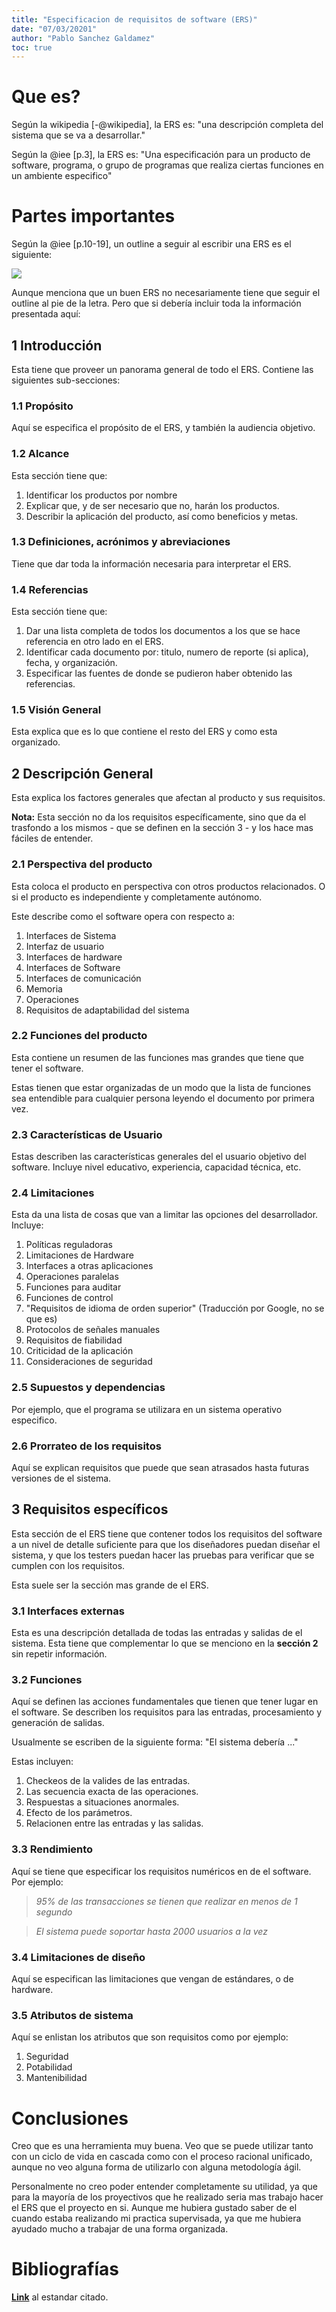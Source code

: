 ```yaml
---
title: "Especificacion de requisitos de software (ERS)"
date: "07/03/20201"
author: "Pablo Sanchez Galdamez"
toc: true
---
```


Que es?
=======

Según la wikipedia [-@wikipedia], la ERS es: "una descripción completa del
sistema que se va a desarrollar."

Según la @iee [p.3], la ERS es: "Una especificación para un producto de
software, programa, o grupo de programas que realiza ciertas funciones en un
ambiente especifico"

Partes importantes
==================

Según la @iee [p.10-19], un outline a seguir al escribir una ERS es el
siguiente:

![](Imagenes/ers-outline.png)

Aunque menciona que un buen ERS no necesariamente tiene que seguir el outline
al pie de la letra. Pero que si debería incluir toda la información presentada
aquí:

1 Introducción
---------------

Esta tiene que proveer un panorama general de todo el ERS. Contiene las
siguientes sub-secciones:

### 1.1 Propósito 

Aquí se especifica el propósito de el ERS, y también la audiencia objetivo.

### 1.2 Alcance

Esta sección tiene que:

1. Identificar los productos por nombre
2. Explicar que, y de ser necesario que no, harán los productos.
3. Describir la aplicación del producto, así como beneficios y metas.

### 1.3 Definiciones, acrónimos y abreviaciones

Tiene que dar toda la información necesaria para interpretar el ERS.

### 1.4 Referencias

Esta sección tiene que:

1. Dar una lista completa de todos los documentos a los que se hace referencia
   en otro lado en el ERS.
2. Identificar cada documento por: titulo, numero de reporte (si aplica),
   fecha, y organización.
3. Especificar las fuentes de donde se pudieron haber obtenido las referencias.

### 1.5 Visión General

Esta explica que es lo que contiene el resto del ERS y como esta organizado.

2 Descripción General
---------------------

Esta explica los factores generales que afectan al producto y sus requisitos.

**Nota:** Esta sección no da los requisitos específicamente, sino que da el
trasfondo a los mismos - que se definen en la sección 3 - y los hace mas
fáciles de entender.

### 2.1 Perspectiva del producto

Esta coloca el producto en perspectiva con otros productos relacionados. O si
el producto es independiente y completamente autónomo.

Este describe como el software opera con respecto a:

1. Interfaces de Sistema
2. Interfaz de usuario
3. Interfaces de hardware
4. Interfaces de Software
5. Interfaces de comunicación
6. Memoria
7. Operaciones
8. Requisitos de adaptabilidad del sistema

### 2.2 Funciones del producto

Esta contiene un resumen de las funciones mas grandes que tiene que tener el
software.

Estas tienen que estar organizadas de un modo que la lista de funciones sea
entendible para cualquier persona leyendo el documento por primera vez.

### 2.3 Características de Usuario

Estas describen las características generales del el usuario objetivo del
software. Incluye nivel educativo, experiencia, capacidad técnica, etc.

### 2.4 Limitaciones

Esta da una lista de cosas que van a limitar las opciones del desarrollador.
Incluye:

1. Políticas reguladoras
2. Limitaciones de Hardware
3. Interfaces a otras aplicaciones
4. Operaciones paralelas
5. Funciones para auditar
6. Funciones de control
7. "Requisitos de idioma de orden superior" (Traducción por Google, no se que
   es)
8. Protocolos de señales manuales
9. Requisitos de fiabilidad
10. Criticidad de la aplicación
11. Consideraciones de seguridad

### 2.5 Supuestos y dependencias

Por ejemplo, que el programa se utilizara en un sistema operativo especifico.

### 2.6 Prorrateo de los requisitos

Aquí se explican requisitos que puede que sean atrasados hasta futuras
versiones de el sistema.

3 Requisitos específicos
------------------------

Esta sección de el ERS tiene que contener todos los requisitos del software
a un nivel de detalle suficiente para que los diseñadores puedan diseñar el
sistema, y que los testers puedan hacer las pruebas para verificar que se
cumplen con los requisitos.

Esta suele ser la sección mas grande de el ERS.

### 3.1 Interfaces externas

Esta es una descripción detallada de todas las entradas y salidas de el
sistema. Esta tiene que complementar lo que se menciono en la **sección
2** sin repetir información.

### 3.2 Funciones

Aquí se definen las acciones fundamentales que tienen que tener lugar en el
software. Se describen los requisitos para las entradas, procesamiento
y generación de salidas.

Usualmente se escriben de la siguiente forma: "El sistema debería ..."

Estas incluyen:

1. Checkeos de la valides de las entradas.
2. Las secuencia exacta de las operaciones.
3. Respuestas a situaciones anormales.
4. Efecto de los parámetros.
5. Relacionen entre las entradas y las salidas.

### 3.3 Rendimiento

Aquí se tiene que especificar los requisitos numéricos en de el software. Por
ejemplo:

> *95% de las transacciones se tienen que realizar en menos de 1 segundo*

> *El sistema puede soportar hasta 2000 usuarios a la vez*

### 3.4 Limitaciones de diseño

Aquí se especifican las limitaciones que vengan de estándares, o de hardware.

### 3.5 Atributos de sistema

Aquí se enlistan los atributos que son requisitos como por ejemplo:

1. Seguridad
2. Potabilidad
3. Mantenibilidad

Conclusiones
============

Creo que es una herramienta muy buena. Veo que se puede utilizar tanto con un
ciclo de vida en cascada como con el proceso racional unificado, aunque no veo
alguna forma de utilizarlo con alguna metodología ágil. 

Personalmente no creo poder entender completamente su utilidad, ya que para la
mayoría de los proyectivos que he realizado seria mas trabajo hacer el ERS que
el proyecto en si. Aunque me hubiera gustado saber de el cuando estaba
realizando mi practica supervisada, ya que me hubiera ayudado mucho a trabajar
de una forma organizada.

Bibliografías
=============

**[Link](https://polo123456789.github.io/Universidad/FundamentosDeLaContruccionDeSoftware/Tareas/Unidad2/IEEE830.pdf)**
al estandar citado.

